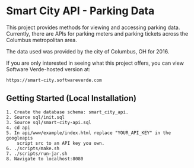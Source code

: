 # Smart City API - Parking Data

This project provides methods for viewing and accessing parking data.
Currently, there are APIs for parking meters and parking tickets across the
Columbus metropolitan area.

The data used was provided by the city of Columbus, OH for 2016.

If you are only interested in seeing what this project offers, you can view
Software Verde-hosted version at:

    https://smart-city.softwareverde.com

## Getting Started (Local Installation)
    1. Create the database schema: smart_city_api.
    2. Source sql/init.sql
    3. Source sql/smart-city-api.sql
    4. cd api
    5. In api/www/example/index.html replace "YOUR_API_KEY" in the googleapis
        script src to an API key you own.
    6. ./scripts/make.sh
    7. ./scripts/run-jar.sh
    8. Navigate to localhost:8080


